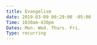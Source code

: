 ```yaml
---
title: Evangelism
date: 2019-03-09 00:29:00 -05:00
Time: 1030am-430pm
Dates: Mon. Wed. Thurs. Fri.
Type: recurring
---
```


